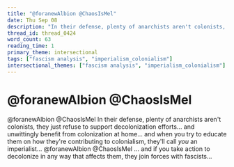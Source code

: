 ```yaml
---
title: "@foranewAlbion @ChaosIsMel"
date: Thu Sep 08
description: "In their defense, plenty of anarchists aren't colonists, they just refuse to support decolonization efforts... and unwittingly benefit from colonization at..."
thread_id: thread_0424
word_count: 63
reading_time: 1
primary_theme: intersectional
tags: ["fascism analysis", "imperialism_colonialism"]
intersectional_themes: ["fascism analysis", "imperialism_colonialism"]
---
```


# @foranewAlbion @ChaosIsMel

@foranewAlbion @ChaosIsMel In their defense, plenty of anarchists aren't colonists, they just refuse to support decolonization efforts... and unwittingly benefit from colonization at home... and when you try to educate them on how they're contributing to colonialism, they'll call *you* an imperialist... @foranewAlbion @ChaosIsMel ... and if you take action to decolonize in any way that affects them, they join forces with fascists...